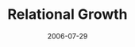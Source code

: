 ---
layout: message
category: message
series: "Hard Work"
title: "Relational Growth"
date: 2006-07-29
audio-description: "It's been said that nothing worth doing is easy. More often than not we find that it's only in taking on the really hard stuff and persevering through difficult situations that any meaningful growth occurs. Join us over the next few weeks as we take a loo"
audio: "http://www.crossroads.net/audio/2006/2006_07_Hard_Work/Hard_Work_07_Relational_Growth_07-30-06_Manuel_Senff_Sithole.mp3"
audio-title: "Relational Growth"
audio-duration: "46:07"
---
